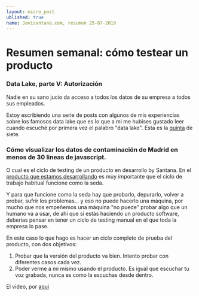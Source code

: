 ```yaml
---
layout: micro_post
ublished: true
name: Javisantana.com, resumen 25-07-2019
---
```


# Resumen semanal: cómo testear un producto
### Data Lake, parte V: Autorización
Nadie en su sano jucio da acceso a todos los datos de su empresa a todos sus empleados.

Estoy escribiendo una serie de posts con algunos de mis experiencias sobre los famosos data lake que es lo que a mi me hubises gustado leer cuando escuché por primera vez el palabro "data lake". Esta es la [quinta](/micro/2019-07-25-data-lake-autorizaci%C3%B3n.html) de siete. 


### Cómo visualizar los datos de contaminación de Madrid en menos de 30 lineas de javascript.

O cual es el ciclo de testing de un producto en desarrollo by Santana. En el [producto que estamos desarrollando](https://tinybird.co) es muy importante que el ciclo de trabajo habitual funcione como la seda.

Y para que funcione como la seda hay que probarlo, depurarlo, volver a probar, sufrir los problemas... y eso no puede hacerlo una máquina, por mucho que nos empeñemos una máquina "no puede" probar algo que un humano va a usar, de ahí que si estás haciendo un producto software, deberías pensar en tener un ciclo de testing manual en el que toda la empresa lo pase. 

En este caso lo que hago es hacer un ciclo completo de prueba del producto, con dos objetivos:

1. Probar que la versión del producto va bien. Intento probar con diferentes casos cada vez.
2. Poder verme a mi mismo usando el producto. Es igual que escuchar tu voz grabada, nunca es como la escuchas desde dentro.


El video, por [aquí](https://www.youtube.com/watch?v=V1nbigUstGA)


 
